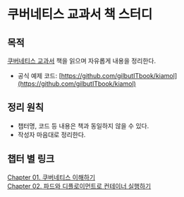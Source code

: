 # 쿠버네티스 교과서 책 스터디

## 목적

[쿠버네티스 교과서](https://ebook-product.kyobobook.co.kr/dig/epd/ebook/E000005402745) 책을 읽으며 자유롭게 내용을 정리한다.

- 공식 예제 코드: [https://github.com/gilbutITbook/kiamol](https://github.com/gilbutITbook/kiamol)

## 정리 원칙

- 챕터명, 코드 등 내용은 책과 동일하지 않을 수 있다.
- 작성자 마음대로 정리한다.

## 챕터 별 링크

[Chapter 01. 쿠버네티스 이해하기](/ch1/ch1.md)  
[Chapter 02. 파드와 디플로이먼트로 컨테이너 실행하기](/ch2/ch2.md)
